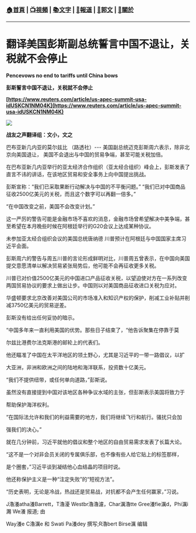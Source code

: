 ###  [:house:首頁](https://github.com/ourhimalayas/home) | [:tv:視頻](https://github.com/ourhimalayas/videos) | [:books:文字](https://github.com/ourhimalayas/txt) | [:newspaper:報道](https://github.com/ourhimalayas/news) | [:eagle:郭文](https://github.com/ourhimalayas/guomedia) | [:pray:關於](https://github.com/ourhimalayas/home/tree/master/about)
---
# **翻译美国彭斯副总统誓言中国不退让，关税就不会停止**
  

**Pencevows no end to tariffs until China bows**
  

**彭斯誓言中国不退让，关税就不会停止**
  

**[https://www.reuters.com/article/us-apec-summit-usa-idUSKCN1NM04K](https://www.reuters.com/article/us-apec-summit-usa-idUSKCN1NM04K)**

[![](https://2.bp.blogspot.com/-znJeQw2KIj8/W_BfqDOauQI/AAAAAAAABKI/Gz19ogXkPrw8Uy30-hE6oTvLVeZ-JTq6gCLcBGAs/s400/11.PNG)](https://2.bp.blogspot.com/-znJeQw2KIj8/W_BfqDOauQI/AAAAAAAABKI/Gz19ogXkPrw8Uy30-hE6oTvLVeZ-JTq6gCLcBGAs/s1600/11.PNG)


  


  

**战友之声翻译组：文小，文之**
  

巴布亚新几内亚的莫尔兹比 （路透社）--- 美国副总统迈克彭斯周六表示，除非北京向美国退让， 美国不会退出与中国的贸易争端，甚至可能关税加倍。
  

在巴布亚新几内亚举行的亚太经济合作组织（亚太经合组织）峰会上，彭斯发表了直言不讳的讲话，在该地区贸易和安全事务上向中国提出挑战。
  

彭斯宣称：“我们已采取果断行动解决与中国的不平衡问题。” “我们已对中国商品征收2500亿美元的关税，而且这个数字可以再翻一倍多。”
  

“在中国改变之前，美国不会改变计划。”
  

这一严厉的警告可能是金融市场不喜欢的消息，金融市场曾希望解决中美争端，甚至希望在本月晚些时候在阿根廷举行的G20会议上达成某种协议。
  

未参加亚太经合组织会议的美国总统唐纳德 川普预计在阿根廷与中国国家主席习近平会面。
  

彭斯周六的警告与周五川普的言论形成鲜明对比，川普周五曾表示，在中国向美国提交意愿清单以解决贸易紧张局势后，他可能不会再征收更多关税。
  

川普已对价值2500亿美元的中国进口产品征收关税，以望迫使对方在一系列改变两国贸易协议的要求上做出让步。中国则以对美国商品征收进口关税为应对。
  

华盛顿要求北京改善对美国公司的市场准入和知识产权的保护，削减工业补贴并削减3750亿美元的贸易逆差。
  

彭斯没有给出任何妥协的暗示。
  

“中国多年来一直利用美国的优势。那些日子结束了，“他告诉聚集在停靠于莫
  

尔兹比港费尔法克斯港的邮轮上的代表们。
  

他还瞄准了中国在太平洋地区的领土野心，尤其是习近平的一带一路倡议，以扩
  

大亚洲，非洲和欧洲之间的陆地和海洋联系，投资数十亿美元。
  

“我们不提供纽带，或任何单向道路，”彭斯说。
  

虽然没有直接提到中国对该地区各种争议水域的主张，但彭斯表示美国将致力于
  

帮助保护海洋权利。
  

“在国际法允许和我们的利益需要的地方，我们将继续飞行和航行。骚扰只会加
  

强我们的决心。”
  

就在几分钟前，习近平就他的倡议和整个地区的自由贸易需求发表了长篇大论。
  

“这不是一个对非会员关闭的专属俱乐部，也不像有些人给它贴上的标签那样，
  

是个圈套，”习近平谈到凝结他心血结晶的项目时说。
  

他还称保护主义是一种“注定失败”的“短视方法”。
  

“历史表明，无论是冷战，热战还是贸易战，对抗都不会产生任何赢家，”习说。
  

J瀂瀁atha瀁Barrett，T瀂瀀 Westbr瀂瀂濾，Char濿瀂tte Gree瀁fie濿d，Phi濿i瀃 We瀁 报道; 由
  

Way瀁e C瀂濿e 和 Swati Pa瀁dey 撰写;R瀂bert Birse濿 编辑
<u></u><sub></sub><sup></sup><strike></strike>